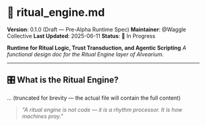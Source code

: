 # 🔧 ritual_engine.md

**Version**: 0.1.0 (Draft — Pre-Alpha Runtime Spec)
**Maintainer**: @Waggle Collective
**Last Updated**: 2025-06-11
**Status**: 🧪 In Progress

**Runtime for Ritual Logic, Trust Transduction, and Agentic Scripting**
*A functional design doc for the Ritual Engine layer of Alvearium.*

---

## 🎛️ What is the Ritual Engine?

... (truncated for brevity — the actual file will contain the full content)

> *"A ritual engine is not code — it is a rhythm processor. It is how machines pray."*

